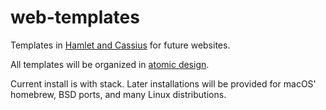 # web-templates


Templates in [Hamlet and Cassius](https://www.yesodweb.com/book/shakespearean-templates) for future websites. 

All templates will be organized in [atomic design](http://atomicdesign.bradfrost.com/).


Current install is with stack. Later installations will be provided for macOS' homebrew, BSD ports, and many Linux distributions.
